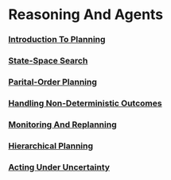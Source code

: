 # Reasoning And Agents

### [Introduction To Planning](introduction_to_planning.ipynb)
### [State-Space Search](state_space_search.ipynb.ipynb)
### [Parital-Order Planning](partial_order_planning.ipynb)
### [Handling Non-Deterministic Outcomes](handling_non_deterministic_outcomes.ipynb)
### [Monitoring And Replanning](monitoring_and_replanning.ipynb)
### [Hierarchical Planning](hierarchical_planning.ipynb)
### [Acting Under Uncertainty](acting_under_uncertainty.ipynb)
